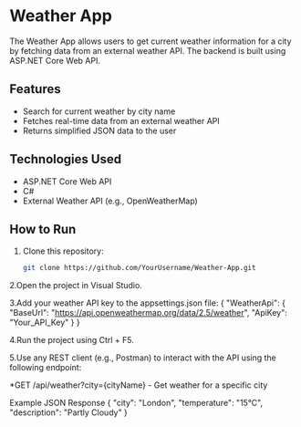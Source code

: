 # Weather App

The Weather App allows users to get current weather information for a city by fetching data from an external weather API. The backend is built using ASP.NET Core Web API.

## Features

- Search for current weather by city name
- Fetches real-time data from an external weather API
- Returns simplified JSON data to the user

## Technologies Used

- ASP.NET Core Web API
- C#
- External Weather API (e.g., OpenWeatherMap)

## How to Run

1. Clone this repository:
   ```bash
   git clone https://github.com/YourUsername/Weather-App.git
   
2.Open the project in Visual Studio.

3.Add your weather API key to the appsettings.json file:
{
  "WeatherApi": {
    "BaseUrl": "https://api.openweathermap.org/data/2.5/weather",
    "ApiKey": "Your_API_Key"
  }
}

4.Run the project using Ctrl + F5.

5.Use any REST client (e.g., Postman) to interact with the API using the following endpoint:

*GET /api/weather?city={cityName} - Get weather for a specific city

Example JSON Response
{
  "city": "London",
  "temperature": "15°C",
  "description": "Partly Cloudy"
}
